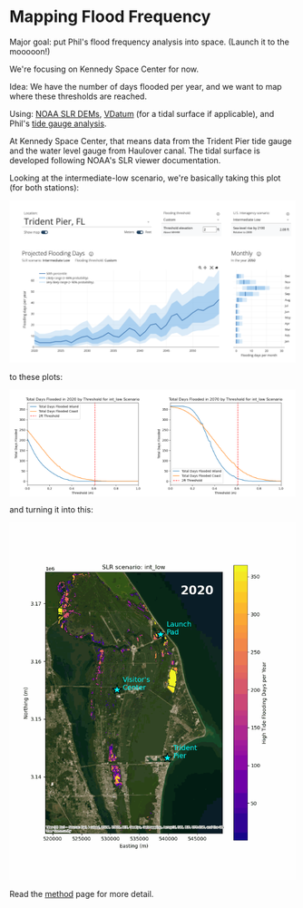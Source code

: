 # Mapping Flood Frequency

Major goal: put Phil's flood frequency analysis into space. 
(Launch it to the mooooon!)

We're focusing on Kennedy Space Center for now.

Idea: We have the number of days flooded per year, and we want to map where these thresholds are reached.

Using: [NOAA SLR DEMs](https://coast.noaa.gov/slrdata/), [VDatum](https://vdatum.noaa.gov/welcome.html) (for a tidal surface if applicable), and Phil's [tide gauge analysis](https://sealevel.nasa.gov/flooding-analysis-tool/projected-flooding?station-id=8721604&scenario=int-low&threshold=061).

At Kennedy Space Center, that means data from the Trident Pier tide gauge and the water level gauge from Haulover canal.
The tidal surface is developed following NOAA's SLR viewer documentation.

Looking at the intermediate-low scenario, we're basically taking this plot (for both stations):

![Screenshot](vizForMarkdown/floodanalysistool.png)

to these plots:

<div style="display: flex; justify-content: space-around;">
    <img src="vizForMarkdown/int_low_threshold_to_days_2020.png" alt="Flood Mapping 2020" style="width: 50%;">
    <img src="vizForMarkdown/int_low_threshold_to_days_2070.png" alt="Flood Mapping 2070" style="width: 50%;">
</div>


and turning it into this:

![Animation](vizForMarkdown/htf_int_low_animation_MHHW.gif)

Read the [method](Method.md) page for more detail.

